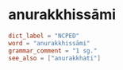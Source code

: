 # anurakkhissāmi

``` toml
dict_label = "NCPED"
word = "anurakkhissāmi"
grammar_comment = "1 sg."
see_also = ["anurakkhati"]
```

